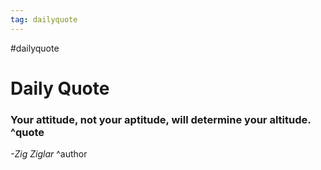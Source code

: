 ```yaml
---
tag: dailyquote
---
```


#dailyquote

# Daily Quote

### Your attitude, not your aptitude, will determine your altitude. ^quote
*-Zig Ziglar* ^author
